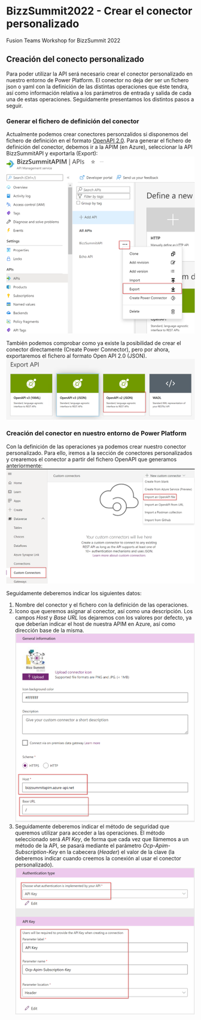 # BizzSummit2022 - Crear el conector personalizado
Fusion Teams Workshop for BizzSummit 2022
## Creación del conecto personalizado ##
Para poder utilizar la API será necesario crear el conector personalizado en nuestro entorno de Power Platform. El conector no deja der ser un fichero json o yaml con la definición de las distintas operaciones que éste tendra, así como información relativa a los parámetros de entrada y salida de cada una de estas operaciones.
Seguidamente presentamos los distintos pasos a seguir.
### Generar el fichero de definición del conector ###
Actualmente podemos crear conectores personzalidos si disponemos del fichero de definición en el formato [OpenAPI 2.0](https://swagger.io/specification/v2/). Para generar el fichero de definición del conector, debemos ir a la APIM (en Azure), seleccionar la API BizzSummitAPI y exportarla (Export):
![Export API](../assets/export-conector-openapi.png)

También podemos comprobar como ya existe la posibilidad de crear el conector directamente (Create Power Connector), pero por ahora, exportaremos el fichero al formato Open API 2.0 (JSON).
![Open API JSON format](../assets/open-api-20-json.png)

### Creación del conector en nuestro entorno de Power Platform ###
Con la definición de las operaciones ya podemos crear nuestro conector personalizado. Para ello, iremos a la sección de conectores personalizados y crearemos el conector a partir del fichero OpenAPI que generamos anteriormente:
![Custom connector from OpenAPI file](../assets/custom-conector-import-open-api.png)

Seguidamente deberemos indicar los siguientes datos:
1. Nombre del conector y el fichero con la definición de las operaciones.
2. Icono que queremos asignar al conector, así como una descripción. Los campos *Host* y *Base URL* los dejaremos con los valores por defecto, ya que deberían indicar el host de nuestra APIM en Azure, así como dirección base de la misma. 
![Create connector description](../assets/create-connector-description.png)
3. Seguidamente deberemos indicar el método de seguridad que queremos utilizar para acceder a las operaciones. El método seleccionado será *API Key*, de forma que cada vez que llámemos a un método de la API, se pasará mediante el parámetro *Ocp-Apim-Subscription-Key* en la cabecera (*Header*) el valor de la clave (la deberemos indicar cuando creemos la conexión al usar el conector personalizado).
![Create connector security](../assets/create-connector-security.png)